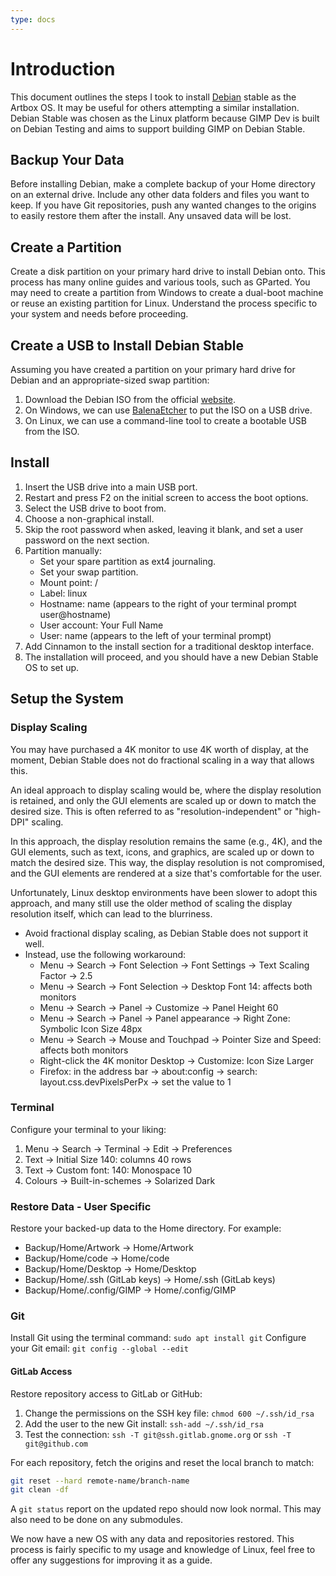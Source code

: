 ```yaml
---
type: docs
---
```


# Introduction

This document outlines the steps I took to install [Debian](https://www.debian.org/) stable as the Artbox OS. It may be useful for others attempting a similar installation. Debian Stable was chosen as the Linux platform because GIMP Dev is built on Debian Testing and aims to support building GIMP on Debian Stable.

## Backup Your Data

Before installing Debian, make a complete backup of your Home directory on an external drive. Include any other data folders and files you want to keep. If you have Git repositories, push any wanted changes to the origins to easily restore them after the install. Any unsaved data will be lost.

## Create a Partition

Create a disk partition on your primary hard drive to install Debian onto. This process has many online guides and various tools, such as GParted. You may need to create a partition from Windows to create a dual-boot machine or reuse an existing partition for Linux. Understand the process specific to your system and needs before proceeding.

## Create a USB to Install Debian Stable

Assuming you have created a partition on your primary hard drive for Debian and an appropriate-sized swap partition:

1. Download the Debian ISO from the official [website](https://www.debian.org/).
2. On Windows, we can use [BalenaEtcher](https://etcher.balena.io/) to put the ISO on a USB drive.
3. On Linux, we can use a command-line tool to create a bootable USB from the ISO.

## Install

1. Insert the USB drive into a main USB port.
2. Restart and press F2 on the initial screen to access the boot options.
3. Select the USB drive to boot from.
4. Choose a non-graphical install.
5. Skip the root password when asked, leaving it blank, and set a user password on the next section.
6. Partition manually:
    * Set your spare partition as ext4 journaling.
    * Set your swap partition.
    * Mount point: /
    * Label: linux
    * Hostname: name (appears to the right of your terminal prompt user@hostname)
    * User account: Your Full Name
    * User: name (appears to the left of your terminal prompt)
7. Add Cinnamon to the install section for a traditional desktop interface.
8. The installation will proceed, and you should have a new Debian Stable OS to set up.

## Setup the System

### Display Scaling
You may have purchased a 4K monitor to use 4K worth of display, at the moment, Debian Stable does not do fractional scaling in a way that allows this.

An ideal approach to display scaling would be, where the display resolution is retained, and only the GUI elements are scaled up or down to match the desired size. This is often referred to as "resolution-independent" or "high-DPI" scaling.

In this approach, the display resolution remains the same (e.g., 4K), and the GUI elements, such as text, icons, and graphics, are scaled up or down to match the desired size. This way, the display resolution is not compromised, and the GUI elements are rendered at a size that's comfortable for the user.

Unfortunately, Linux desktop environments have been slower to adopt this approach, and many still use the older method of scaling the display resolution itself, which can lead to the blurriness.

* Avoid fractional display scaling, as Debian Stable does not support it well.
* Instead, use the following workaround:
    + Menu -> Search -> Font Selection -> Font Settings -> Text Scaling Factor -> 2.5
    + Menu -> Search -> Font Selection -> Desktop Font 14: affects both monitors
    + Menu -> Search -> Panel -> Customize -> Panel Height 60
    + Menu -> Search -> Panel -> Panel appearance -> Right Zone: Symbolic Icon Size 48px
    + Menu -> Search -> Mouse and Touchpad -> Pointer Size and Speed: affects both monitors
    + Right-click the 4K monitor Desktop -> Customize: Icon Size Larger
    + Firefox: in the address bar -> about:config -> search: layout.css.devPixelsPerPx -> set the value to 1

### Terminal

Configure your terminal to your liking:

1. Menu -> Search -> Terminal -> Edit -> Preferences
2. Text -> Initial Size 140: columns 40 rows
3. Text -> Custom font: 140: Monospace 10
4. Colours -> Built-in-schemes -> Solarized Dark

### Restore Data - User Specific

Restore your backed-up data to the Home directory. For example:

* Backup/Home/Artwork -> Home/Artwork
* Backup/Home/code -> Home/code
* Backup/Home/Desktop -> Home/Desktop
* Backup/Home/.ssh (GitLab keys) -> Home/.ssh (GitLab keys)
* Backup/Home/.config/GIMP -> Home/.config/GIMP

### Git

Install Git using the terminal command: `sudo apt install git`
Configure your Git email: `git config --global --edit`

#### GitLab Access

Restore repository access to GitLab or GitHub:

1. Change the permissions on the SSH key file: `chmod 600 ~/.ssh/id_rsa`
2. Add the user to the new Git install: `ssh-add ~/.ssh/id_rsa`
3. Test the connection: `ssh -T git@ssh.gitlab.gnome.org` or `ssh -T git@github.com`

For each repository, fetch the origins and reset the local branch to match:

```bash
git reset --hard remote-name/branch-name
git clean -df
```

A `git status` report on the updated repo should now look normal. This may also need to be done on any submodules.

We now have a new OS with any data and repositories restored. This process is fairly specific to my usage and knowledge of Linux, feel free to offer any suggestions for improving it as a guide.


